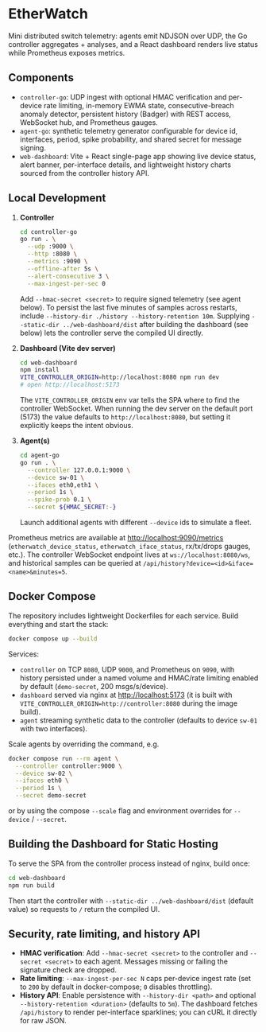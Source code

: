 # EtherWatch

Mini distributed switch telemetry: agents emit NDJSON over UDP, the Go controller aggregates + analyses, and a React dashboard renders live status while Prometheus exposes metrics.

## Components

- `controller-go`: UDP ingest with optional HMAC verification and per-device rate limiting, in-memory EWMA state, consecutive-breach anomaly detector, persistent history (Badger) with REST access, WebSocket hub, and Prometheus gauges.
- `agent-go`: synthetic telemetry generator configurable for device id, interfaces, period, spike probability, and shared secret for message signing.
- `web-dashboard`: Vite + React single-page app showing live device status, alert banner, per-interface details, and lightweight history charts sourced from the controller history API.

## Local Development

1. **Controller**

   ```bash
   cd controller-go
   go run . \
     --udp :9000 \
     --http :8080 \
     --metrics :9090 \
     --offline-after 5s \
     --alert-consecutive 3 \
     --max-ingest-per-sec 0
   ```

   Add `--hmac-secret <secret>` to require signed telemetry (see agent below). To persist the last five minutes of samples across restarts, include `--history-dir ./history --history-retention 10m`. Supplying `--static-dir ../web-dashboard/dist` after building the dashboard (see below) lets the controller serve the compiled UI directly.

2. **Dashboard (Vite dev server)**

   ```bash
   cd web-dashboard
   npm install
   VITE_CONTROLLER_ORIGIN=http://localhost:8080 npm run dev
   # open http://localhost:5173
   ```

   The `VITE_CONTROLLER_ORIGIN` env var tells the SPA where to find the controller WebSocket. When running the dev server on the default port (5173) the value defaults to `http://localhost:8080`, but setting it explicitly keeps the intent obvious.

3. **Agent(s)**

   ```bash
   cd agent-go
   go run . \
     --controller 127.0.0.1:9000 \
     --device sw-01 \
     --ifaces eth0,eth1 \
     --period 1s \
     --spike-prob 0.1 \
     --secret ${HMAC_SECRET:-}
   ```

   Launch additional agents with different `--device` ids to simulate a fleet.

Prometheus metrics are available at <http://localhost:9090/metrics> (`etherwatch_device_status`, `etherwatch_iface_status`, rx/tx/drops gauges, etc.). The controller WebSocket endpoint lives at `ws://localhost:8080/ws`, and historical samples can be queried at `/api/history?device=<id>&iface=<name>&minutes=5`.

## Docker Compose

The repository includes lightweight Dockerfiles for each service. Build everything and start the stack:

```bash
docker compose up --build
```

Services:

- `controller` on TCP `8080`, UDP `9000`, and Prometheus on `9090`, with history persisted under a named volume and HMAC/rate limiting enabled by default (`demo-secret`, 200 msgs/s/device).
- `dashboard` served via nginx at <http://localhost:5173> (it is built with `VITE_CONTROLLER_ORIGIN=http://controller:8080` during the image build).
- `agent` streaming synthetic data to the controller (defaults to device `sw-01` with two interfaces).

Scale agents by overriding the command, e.g.

```bash
docker compose run --rm agent \
  --controller controller:9000 \
  --device sw-02 \
  --ifaces eth0 \
  --period 1s \
  --secret demo-secret
```

or by using the compose `--scale` flag and environment overrides for `--device` / `--secret`.

## Building the Dashboard for Static Hosting

To serve the SPA from the controller process instead of nginx, build once:

```bash
cd web-dashboard
npm run build
```

Then start the controller with `--static-dir ../web-dashboard/dist` (default value) so requests to `/` return the compiled UI.

## Security, rate limiting, and history API

- **HMAC verification**: Add `--hmac-secret <secret>` to the controller and `--secret <secret>` to each agent. Messages missing or failing the signature check are dropped.
- **Rate limiting**: `--max-ingest-per-sec N` caps per-device ingest rate (set to `200` by default in docker-compose; `0` disables throttling).
- **History API**: Enable persistence with `--history-dir <path>` and optional `--history-retention <duration>` (defaults to `5m`). The dashboard fetches `/api/history` to render per-interface sparklines; you can cURL it directly for raw JSON.
